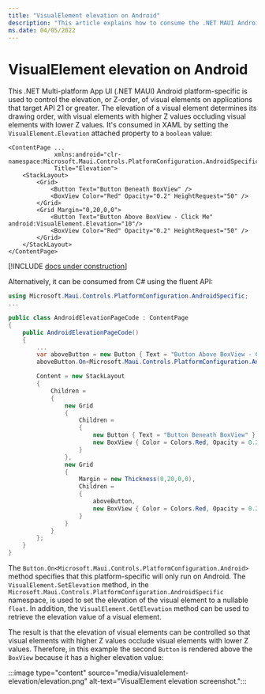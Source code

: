 ```yaml
---
title: "VisualElement elevation on Android"
description: "This article explains how to consume the .NET MAUI Android platform-specific that controls the elevation of VisualElements on applications that target API 21 or greater."
ms.date: 04/05/2022
---
```


# VisualElement elevation on Android

This .NET Multi-platform App UI (.NET MAUI) Android platform-specific is used to control the elevation, or Z-order, of visual elements on applications that target API 21 or greater. The elevation of a visual element determines its drawing order, with visual elements with higher Z values occluding visual elements with lower Z values. It's consumed in XAML by setting the `VisualElement.Elevation` attached property to a `boolean` value:

```xaml
<ContentPage ...
             xmlns:android="clr-namespace:Microsoft.Maui.Controls.PlatformConfiguration.AndroidSpecific;assembly=Microsoft.Maui.Controls"
             Title="Elevation">
    <StackLayout>
        <Grid>
            <Button Text="Button Beneath BoxView" />
            <BoxView Color="Red" Opacity="0.2" HeightRequest="50" />
        </Grid>        
        <Grid Margin="0,20,0,0">
            <Button Text="Button Above BoxView - Click Me" android:VisualElement.Elevation="10"/>
            <BoxView Color="Red" Opacity="0.2" HeightRequest="50" />
        </Grid>
    </StackLayout>
</ContentPage>
```

[!INCLUDE [docs under construction](~/includes/preview-note.md)]

Alternatively, it can be consumed from C# using the fluent API:

```csharp
using Microsoft.Maui.Controls.PlatformConfiguration.AndroidSpecific;
...

public class AndroidElevationPageCode : ContentPage
{
    public AndroidElevationPageCode()
    {
        ...
        var aboveButton = new Button { Text = "Button Above BoxView - Click Me" };
        aboveButton.On<Microsoft.Maui.Controls.PlatformConfiguration.Android>().SetElevation(10);

        Content = new StackLayout
        {
            Children =
            {
                new Grid
                {
                    Children =
                    {
                        new Button { Text = "Button Beneath BoxView" },
                        new BoxView { Color = Colors.Red, Opacity = 0.2, HeightRequest = 50 }
                    }
                },
                new Grid
                {
                    Margin = new Thickness(0,20,0,0),
                    Children =
                    {
                        aboveButton,
                        new BoxView { Color = Colors.Red, Opacity = 0.2, HeightRequest = 50 }
                    }
                }
            }
        };
    }
}
```

The `Button.On<Microsoft.Maui.Controls.PlatformConfiguration.Android>` method specifies that this platform-specific will only run on Android. The `VisualElement.SetElevation` method, in the `Microsoft.Maui.Controls.PlatformConfiguration.AndroidSpecific` namespace, is used to set the elevation of the visual element to a nullable `float`. In addition, the `VisualElement.GetElevation` method can be used to retrieve the elevation value of a visual element.

The result is that the elevation of visual elements can be controlled so that visual elements with higher Z values occlude visual elements with lower Z values. Therefore, in this example the second `Button` is rendered above the `BoxView` because it has a higher elevation value:

:::image type="content" source="media/visualelement-elevation/elevation.png" alt-text="VisualElement elevation screenshot.":::
